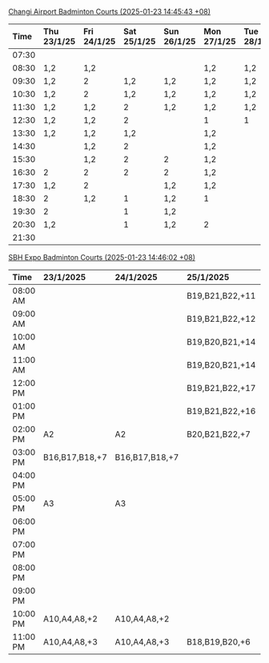 [Changi Airport Badminton Courts (2025-01-23 14:45:43 +08)](https://www.carc.org.sg/FacilityBooking.aspx)

| Time   | Thu 23/1/25   | Fri 24/1/25   | Sat 25/1/25   | Sun 26/1/25   | Mon 27/1/25   | Tue 28/1/25   | Wed 29/1/25   |
|:-------|:--------------|:--------------|:--------------|:--------------|:--------------|:--------------|:--------------|
| 07:30  |               |               |               |               |               |               |               |
| 08:30  | 1,2           | 1,2           |               |               | 1,2           | 1,2           |               |
| 09:30  | 1,2           | 2             | 1,2           | 1,2           | 1,2           | 1,2           |               |
| 10:30  | 1,2           | 2             | 1,2           | 1,2           | 1,2           | 1,2           |               |
| 11:30  | 1,2           | 1,2           | 2             | 1,2           | 1,2           | 1,2           |               |
| 12:30  | 1,2           | 1,2           | 2             |               | 1             | 1             |               |
| 13:30  | 1,2           | 1,2           | 1,2           |               | 1,2           |               |               |
| 14:30  |               | 1,2           | 2             |               | 1,2           |               |               |
| 15:30  |               | 1,2           | 2             | 2             | 1,2           |               |               |
| 16:30  | 2             | 2             | 2             | 2             | 1,2           |               |               |
| 17:30  | 1,2           | 2             |               | 1,2           | 1,2           |               |               |
| 18:30  | 2             | 1,2           | 1             | 1,2           | 1             |               |               |
| 19:30  | 2             |               | 1             | 1,2           |               |               |               |
| 20:30  | 1,2           |               | 1             | 1,2           | 2             |               |               |
| 21:30  |               |               |               |               |               |               |               |

[SBH Expo Badminton Courts (2025-01-23 14:46:02 +08)](https://singaporebadmintonhall.getomnify.com/widgets/O3MRKGBH359GA55KHMG1RD)

| Time     | 23/1/2025      | 24/1/2025      | 25/1/2025       | 26/1/2025       | 27/1/2025       | 28/1/2025       | 29/1/2025   |
|:---------|:---------------|:---------------|:----------------|:----------------|:----------------|:----------------|:------------|
| 08:00 AM |                |                | B19,B21,B22,+11 | A7,B14,B15,+1   | B13,B14,B18,+6  | B19,B21,B22,+14 |             |
| 09:00 AM |                |                | B19,B21,B22,+12 |                 |                 | B19,B21,B22,+14 |             |
| 10:00 AM |                |                | B19,B20,B21,+14 |                 |                 | B19,B21,B22,+15 |             |
| 11:00 AM |                |                | B19,B20,B21,+14 |                 |                 | B19,B21,B22,+14 |             |
| 12:00 PM |                |                | B19,B21,B22,+17 |                 | A5              | B19,B21,B22,+13 |             |
| 01:00 PM |                |                | B19,B21,B22,+16 |                 | A8,A9,B22,+1    | B19,B21,B22,+16 |             |
| 02:00 PM | A2             | A2             | B20,B21,B22,+7  | B22             | B11,B14         | B19,B21,B22,+15 |             |
| 03:00 PM | B16,B17,B18,+7 | B16,B17,B18,+7 |                 |                 |                 | A1,B11          |             |
| 04:00 PM |                |                |                 |                 |                 | B11             |             |
| 05:00 PM | A3             | A3             |                 |                 |                 | B12,B13,B14     |             |
| 06:00 PM |                |                |                 |                 | A5,A7,A8,+1     | B12,B13,B14,+8  |             |
| 07:00 PM |                |                |                 |                 | A10,A8,B14,+5   | B13,B14,B15,+9  |             |
| 08:00 PM |                |                |                 | B13             | B19,B20,B21,+12 |                 |             |
| 09:00 PM |                |                |                 | A9,B15,B16,+3   | B19,B20,B21,+15 | A6,A8,A9        |             |
| 10:00 PM | A10,A4,A8,+2   | A10,A4,A8,+2   |                 | B20,B21,B22,+15 | A10,A8,A9,+7    | A10,A8,A9,+7    |             |
| 11:00 PM | A10,A4,A8,+3   | A10,A4,A8,+3   | B18,B19,B20,+6  | B20,B21,B22,+17 | A10,A8,A9,+7    | A10,A8,A9,+7    |             |
